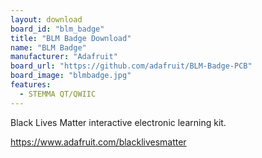 ```yaml
---
layout: download
board_id: "blm_badge"
title: "BLM Badge Download"
name: "BLM Badge"
manufacturer: "Adafruit"
board_url: "https://github.com/adafruit/BLM-Badge-PCB"
board_image: "blmbadge.jpg"
features:
  - STEMMA QT/QWIIC
---
```


Black Lives Matter interactive electronic learning kit.

https://www.adafruit.com/blacklivesmatter
